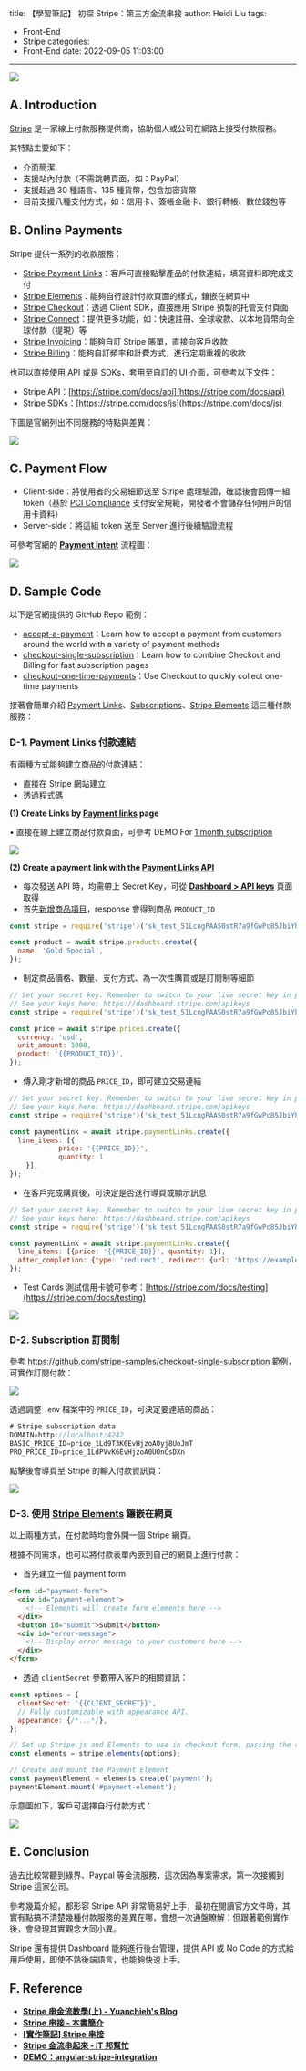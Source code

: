title: 【學習筆記】 初探 Stripe：第三方金流串接
author: Heidi Liu
tags:
  - Front-End
  - Stripe
categories:
  - Front-End
date: 2022-09-05 11:03:00
---
![](https://i.imgur.com/W6kwKwA.png)

## A. Introduction

[Stripe](https://stripe.com/) 是一家線上付款服務提供商，協助個人或公司在網路上接受付款服務。

<!-- more -->

其特點主要如下：

- 介面簡潔
- 支援站內付款（不需跳轉頁面，如：PayPal）
- 支援超過 30 種語言、135 種貨幣，包含加密貨幣
- 目前支援八種支付方式，如：信用卡、簽帳金融卡、銀行轉帳、數位錢包等

## B. Online Payments

Stripe 提供一系列的收款服務：

- [Stripe Payment Links](https://stripe.com/docs/payments/payment-links)：客戶可直接點擊產品的付款連結，填寫資料即完成支付
- [Stripe Elements](https://stripe.com/docs/payments/elements)：能夠自行設計付款頁面的樣式，鑲嵌在網頁中
- [Stripe Checkout](https://stripe.com/docs/payments/checkout)：透過 Client SDK，直接應用 Stripe 預製的托管支付頁面
- [Stripe Connect](https://stripe.com/docs/connect)：提供更多功能，如：快速註冊、全球收款、以本地貨幣向全球付款（提現）等
- [Stripe Invoicing](https://stripe.com/docs/invoicing)：能夠自訂 Stripe 賬單，直接向客戶收款
- [Stripe Billing](https://stripe.com/docs/billing/subscriptions/usage-based)：能夠自訂頻率和計費方式，進行定期重複的收款

也可以直接使用 API 或是 SDKs，套用至自訂的 UI 介面，可參考以下文件：

- Stripe API：[https://stripe.com/docs/api](https://stripe.com/docs/api)
- Stripe SDKs：[https://stripe.com/docs/js](https://stripe.com/docs/js)

下圖是官網列出不同服務的特點與差異：

![](https://i.imgur.com/30MUaRt.png)

## C. Payment Flow

- Client-side：將使用者的交易細節送至 Stripe 處理驗證，確認後會回傳一組 token（基於 [PCI Compliance](https://stripe.com/guides/pci-compliance) 支付安全規範，開發者不會儲存任何用戶的信用卡資料）
- Server-side：將這組 token 送至 Server 進行後續驗證流程

可參考官網的 **[Payment Intent](https://stripe.com/docs/payments/accept-a-payment?platform=web&ui=elements#web-create-intent)** 流程圖：

![](https://i.imgur.com/69oU2NC.png)

## D. Sample Code

以下是官網提供的 GitHub Repo 範例：

- [accept-a-payment](https://github.com/stripe-samples/accept-a-payment)：Learn how to accept a payment from customers around the world with a variety of payment methods
- [checkout-single-subscription](https://github.com/stripe-samples/checkout-single-subscription)：Learn how to combine Checkout and Billing for fast subscription pages
- [checkout-one-time-payments](https://github.com/stripe-samples/checkout-one-time-payments)：Use Checkout to quickly collect one-time payments

接著會簡單介紹 [Payment Links](https://stripe.com/docs/payments/payment-links)、[Subscriptions](https://stripe.com/docs/billing)、[Stripe Elements](https://stripe.com/docs/payments/quickstart) 這三種付款服務：

### D-1. Payment Links 付款連結

有兩種方式能夠建立商品的付款連結：

- 直接在 Stripe 網站建立
- 透過程式碼

**(1) Create Links by [Payment links](https://dashboard.stripe.com/payment-links/create/standard-pricing) page**

• 直接在線上建立商品付款頁面，可參考 DEMO For [1 month subscription](https://buy.stripe.com/test_6oE16b8qg0bKg9ydQQ)

![](https://i.imgur.com/JaEDpQ5.png)

**(2) Create a payment link with the [Payment Links API](https://stripe.com/docs/payments/payment-links/api)**

- 每次發送 API 時，均需帶上 Secret Key，可從 **[Dashboard > API keys](https://dashboard.stripe.com/apikeys)** 頁面取得
- 首先[新增商品項目](https://stripe.com/docs/api/products/create)，response 會得到商品 `PRODUCT_ID`

```jsx
const stripe = require('stripe')('sk_test_51LcngPAAS0stR7a9fGwPc85JbiYhAxIkP0pS32PLpuy00joiHlGYEeO9NQEpyPSWnOATsSGU5LeL0tlFTegi5MbI00r1YKjzMX');

const product = await stripe.products.create({
  name: 'Gold Special',
});
```

- 制定商品價格、數量、支付方式、為一次性購買或是訂閱制等細節

```jsx
// Set your secret key. Remember to switch to your live secret key in production.
// See your keys here: https://dashboard.stripe.com/apikeys
const stripe = require('stripe')('sk_test_51LcngPAAS0stR7a9fGwPc85JbiYhAxIkP0pS32PLpuy00joiHlGYEeO9NQEpyPSWnOATsSGU5LeL0tlFTegi5MbI00r1YKjzMX');

const price = await stripe.prices.create({
  currency: 'usd',
  unit_amount: 1000,
  product: '{{PRODUCT_ID}}',
});
```

- 傳入剛才新增的商品 `PRICE_ID`，即可建立交易連結

```jsx
// Set your secret key. Remember to switch to your live secret key in production.
// See your keys here: https://dashboard.stripe.com/apikeys
const stripe = require('stripe')('sk_test_51LcngPAAS0stR7a9fGwPc85JbiYhAxIkP0pS32PLpuy00joiHlGYEeO9NQEpyPSWnOATsSGU5LeL0tlFTegi5MbI00r1YKjzMX');

const paymentLink = await stripe.paymentLinks.create({
  line_items: [{
			price: '{{PRICE_ID}}', 
			quantity: 1
	}],
});
```

- 在客戶完成購買後，可決定是否進行導頁或顯示訊息

```jsx
// Set your secret key. Remember to switch to your live secret key in production.
// See your keys here: https://dashboard.stripe.com/apikeys
const stripe = require('stripe')('sk_test_51LcngPAAS0stR7a9fGwPc85JbiYhAxIkP0pS32PLpuy00joiHlGYEeO9NQEpyPSWnOATsSGU5LeL0tlFTegi5MbI00r1YKjzMX');

const paymentLink = await stripe.paymentLinks.create({
  line_items: [{price: '{{PRICE_ID}}', quantity: 1}],
  after_completion: {type: 'redirect', redirect: {url: 'https://example.com'}},
});
```

- Test Cards 測試信用卡號可參考：[https://stripe.com/docs/testing](https://stripe.com/docs/testing)

![](https://i.imgur.com/BTuBB9q.png)

### D-2. ****Subscription 訂閱制****

參考 https://github.com/stripe-samples/checkout-single-subscription 範例，可實作訂閱付款：

![](https://i.imgur.com/1nfGsvu.png)

透過調整 `.env` 檔案中的 `PRICE_ID`，可決定要連結的商品：

```jsx
# Stripe subscription data
DOMAIN=http://localhost:4242
BASIC_PRICE_ID=price_1Ld9T3K6EvHjzoA0yj8UoJmT
PRO_PRICE_ID=price_1LdPVvK6EvHjzoA0UOnCsDXn
```

點擊後會導頁至 Stripe 的輸入付款資訊頁：

![](https://i.imgur.com/YVByX7b.png)

### D-3. 使用 [Stripe Elements](https://stripe.com/docs/payments/quickstart) 鑲嵌在網頁

以上兩種方式，在付款時均會外開一個 Stripe 網頁。

根據不同需求，也可以將付款表單內嵌到自己的網頁上進行付款：

- 首先建立一個 payment form

```html
<form id="payment-form">
  <div id="payment-element">
    <!-- Elements will create form elements here -->
  </div>
  <button id="submit">Submit</button>
  <div id="error-message">
    <!-- Display error message to your customers here -->
  </div>
</form>
```

- 透過 `clientSecret` 參數帶入客戶的相關資訊：

```jsx
const options = {
  clientSecret: '{{CLIENT_SECRET}}',
  // Fully customizable with appearance API.
  appearance: {/*...*/},
};

// Set up Stripe.js and Elements to use in checkout form, passing the client secret obtained in step 2
const elements = stripe.elements(options);

// Create and mount the Payment Element
const paymentElement = elements.create('payment');
paymentElement.mount('#payment-element');
```

示意圖如下，客戶可選擇自行付款方式：

![](https://i.imgur.com/IH5oZrx.png)

## E. Conclusion

過去比較常聽到綠界、Paypal 等金流服務，這次因為專案需求，第一次接觸到 Stripe 這家公司。

參考幾篇介紹，都形容 Stripe API 非常簡易好上手，最初在閱讀官方文件時，其實有點搞不清楚幾種付款服務的差異在哪，會想一次通盤瞭解；但跟著範例實作後，會發現其實觀念大同小異。

Stripe 還有提供 Dashboard 能夠進行後台管理，提供 API 或 No Code 的方式給用戶使用，即使不熟後端語言，也能夠快速上手。

## F. Reference

- **[Stripe 串金流教學(上) - Yuanchieh's Blog](https://yuanchieh.page/posts/2018/2018-11-17_stripe/)**
- **[Stripe 串接 - 本書簡介](https://easonwang.gitbook.io/web_advance/jin-liu-chuan-jie/stripe-chuan-jie)**
- **[[實作筆記] Stripe 串接](https://www.google.com/url?sa=t&rct=j&q=&esrc=s&source=web&cd=&ved=2ahUKEwjSuKz1xfL5AhWJG6YKHSMKBEEQFnoECAkQAQ&url=https%3A%2F%2Fblog.marsen.me%2F2019%2F06%2F17%2F2019%2Fstripe_payment%2F&usg=AOvVaw2qPDoQNGmuGfbxCTDqvnx0)**
- **[Stripe 金流串起來 - iT 邦幫忙](https://ithelp.ithome.com.tw/articles/10282927?sc=pt)**
- [**DEMO：angular-stripe-integration**](https://angular-stripe-integration-9i7sad.stackblitz.io)